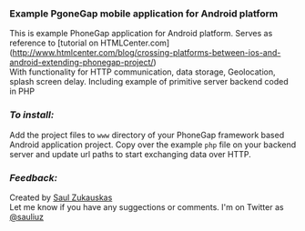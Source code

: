 ### Example PgoneGap mobile application for Android platform

This is example PhoneGap application for Android platform. Serves as reference to [tutorial on HTMLCenter.com] (http://www.htmlcenter.com/blog/crossing-platforms-between-ios-and-android-extending-phonegap-project/)  
With functionality for HTTP communication, data storage, Geolocation, splash screen delay. Including example of primitive server backend coded in PHP 

### *To install:*
Add the project files to `www` directory of your PhoneGap framework based Android application project.
Copy over the example `php` file on your backend server and update url paths to start exchanging data over HTTP.	

### *Feedback:*
Created by [Saul Zukauskas](https://plus.google.com/109035477820783127965/about)  
Let me know if you have any suggections or comments. I'm on Twitter as [@sauliuz](http://twitter.com/sauliuz)

